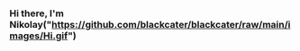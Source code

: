 ### Hi there, I'm Nikolay("https://github.com/blackcater/blackcater/raw/main/images/Hi.gif")
<!-- <img src="https://github.com/blackcater/blackcater/raw/main/images/Hi.gif" height="32"/></h1> -->

